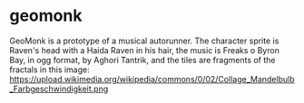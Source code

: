 # geomonk
GeoMonk is a prototype of a musical autorunner. 
The character sprite is Raven's head with a Haida Raven in his hair, 
the music is Freaks o Byron Bay, in ogg format, by Aghori Tantrik, 
and the tiles are fragments of the fractals in this image:
https://upload.wikimedia.org/wikipedia/commons/0/02/Collage_Mandelbulb_Farbgeschwindigkeit.png
